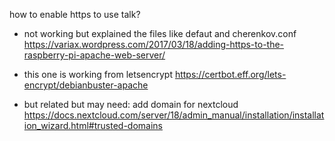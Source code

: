 how to enable https to use talk?


- not working but explained the files like defaut and cherenkov.conf
https://variax.wordpress.com/2017/03/18/adding-https-to-the-raspberry-pi-apache-web-server/

- this one is working from letsencrypt
https://certbot.eff.org/lets-encrypt/debianbuster-apache


- but related but may need: add domain for nextcloud
https://docs.nextcloud.com/server/18/admin_manual/installation/installation_wizard.html#trusted-domains